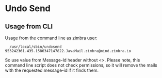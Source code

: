 # Undo Send

## Usage from CLI

Usage from the command line as zimbra user: 

      /usr/local/sbin/undosend 953242361.435.1586347147822.JavaMail.zimbra@mind.zimbra.io
      
So use value from Message-Id header without <>. Please note, this command line script does not check permissions, so it will remove the mails with the requested message-id if it finds them.
